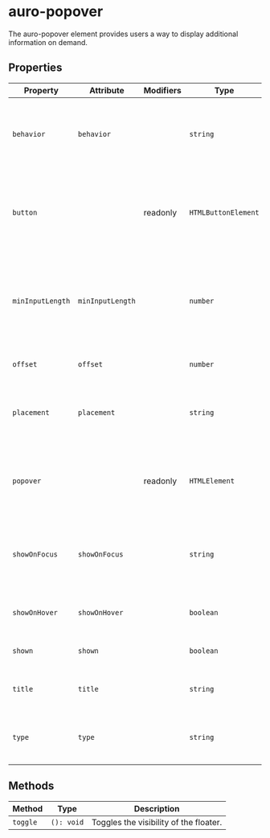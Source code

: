 # auro-popover

The auro-popover element provides users a way to display additional information on demand.

## Properties

| Property         | Attribute        | Modifiers | Type                | Description                                      |
|------------------|------------------|-----------|---------------------|--------------------------------------------------|
| `behavior`       | `behavior`       |           | `string`            | The behavior of the popover, "dialog", "dropdown", "tooltip", or "input" |
| `button`         |                  | readonly  | `HTMLButtonElement` | A reference to the popover component's internal button element (trigger) |
| `minInputLength` | `minInputLength` |           | `number`            | The minimum number of characters the user must type before the popover is shown |
| `offset`         | `offset`         |           | `number`            | The offset distance of the floater               |
| `placement`      | `placement`      |           | `string`            | The position of the floater, e.g., "bottom-start", "top-end" etc. |
| `popover`        |                  | readonly  | `HTMLElement`       | A reference to the popover component's internal popover element |
| `showOnFocus`    | `showOnFocus`    |           | `string`            | Whether the floater should open on focus (input behavior only) |
| `showOnHover`    | `showOnHover`    |           | `boolean`           | Whether the floater should show on hover         |
| `shown`          | `shown`          |           | `boolean`           | Whether the floater is shown or not              |
| `title`          | `title`          |           | `string`            | The title of the floater - REQUIRED FOR A11Y     |
| `type`           | `type`           |           | `string`            | The type of floater, e.g., "manual", "auto", or "hint" |

## Methods

| Method   | Type       | Description                            |
|----------|------------|----------------------------------------|
| `toggle` | `(): void` | Toggles the visibility of the floater. |
